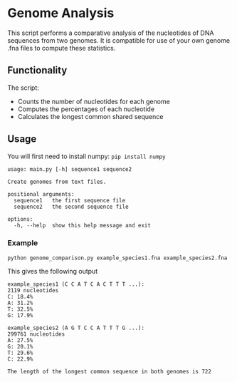 # Genome Analysis
This script performs a comparative analysis of the nucleotides of DNA sequences from two 
genomes. It is compatible for use of your own genome .fna files to compute these 
statistics. 
## Functionality
The script:
- Counts the number of nucleotides for each genome
- Computes the percentages of each nucleotide 
- Calculates the longest common shared sequence
## Usage
You will first need to install numpy: `pip install numpy`
```
usage: main.py [-h] sequence1 sequence2

Create genomes from text files.

positional arguments:
  sequence1   the first sequence file
  sequence2   the second sequence file

options:
  -h, --help  show this help message and exit
```
### Example
```
python genome_comparison.py example_species1.fna example_species2.fna
```
This gives the following output
```
example_species1 (C C A T C A C T T T ...):
2119 nucleotides
C: 18.4%
A: 31.2%
T: 32.5%
G: 17.9%

example_species2 (A G T C C A T T T G ...):
299761 nucleotides
A: 27.5%
G: 20.1%
T: 29.6%
C: 22.9%

The length of the longest common sequence in both genomes is 722
```
